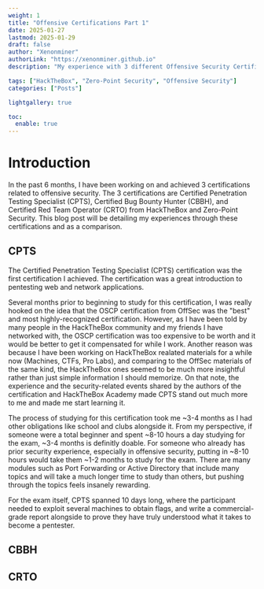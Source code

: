 ```yaml
---
weight: 1
title: "Offensive Certifications Part 1"
date: 2025-01-27
lastmod: 2025-01-29
draft: false
author: "Xenonminer"
authorLink: "https://xenonminer.github.io"
description: "My experience with 3 different Offensive Security Certifications"

tags: ["HackTheBox", "Zero-Point Security", "Offensive Security"]
categories: ["Posts"]

lightgallery: true

toc:
  enable: true
---
```



# Introduction
In the past 6 months, I have been working on and achieved 3 certifications related to offensive security. The 3 certifications are Certified Penetration Testing Specialist (CPTS), Certified Bug Bounty Hunter (CBBH), and Certified Red Team Operator (CRTO) from HackTheBox and Zero-Point Security. This blog post will be detailing my experiences through these certifications and as a comparison.

## CPTS

The Certified Penetration Testing Specialist (CPTS) certification was the first certification I achieved. The certification was a great introduction to pentesting web and network applications.

Several months prior to beginning to study for this certification, I was really hooked on the idea that the OSCP certification from OffSec was the "best" and most highly-recognized certification. However, as I have been told by many people in the HackTheBox community and my friends I have networked with, the OSCP certification was too expensive to be worth and it would be better to get it compensated for while I work. Another reason was because I have been working on HackTheBox realated materials for a while now (Machines, CTFs, Pro Labs), and comparing to the OffSec materials of the same kind, the HackTheBox ones seemed to be much more insightful rather than just simple information I should memorize.
On that note, the experience and the security-related events shared by the authors of the certification and HackTheBox Academy made CPTS stand out much more to me and made me start learning it.

The process of studying for this certification took me ~3-4 months as I had other obligations like school and clubs alongside it. From my perspective, if someone were a total beginner and spent ~8-10 hours a day studying for the exam, ~3-4 months is definitly doable. For someone who already has prior security experience, especially in offensive security, putting in ~8-10 hours would take them ~1-2 months to study for the exam.
There are many modules such as Port Forwarding or Active Directory that include many topics and will take a much longer time to study than others, but pushing through the topics feels insanely rewarding.

For the exam itself, CPTS spanned 10 days long, where the participant needed to exploit several machines to obtain flags, and write a commercial-grade report alongside to prove they have truly understood what it takes to become a pentester.

## CBBH



## CRTO

